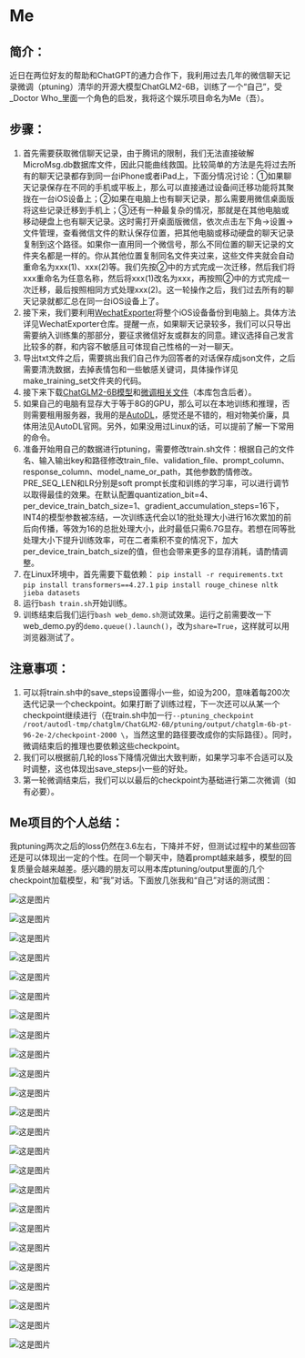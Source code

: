 # Me

## 简介：
近日在两位好友的帮助和ChatGPT的通力合作下，我利用过去几年的微信聊天记录微调（ptuning）清华的开源大模型ChatGLM2-6B，训练了一个“自己”，受_Doctor Who_里面一个角色的启发，我将这个娱乐项目命名为Me（吾）。

## 步骤：
1. 首先需要获取微信聊天记录，由于腾讯的限制，我们无法直接破解MicroMsg.db数据库文件，因此只能曲线救国。比较简单的方法是先将过去所有的聊天记录都存到同一台iPhone或者iPad上，下面分情况讨论：①如果聊天记录保存在不同的手机或平板上，那么可以直接通过设备间迁移功能将其聚拢在一台iOS设备上；②如果在电脑上也有聊天记录，那么需要用微信桌面版将这些记录迁移到手机上；③还有一种最复杂的情况，那就是在其他电脑或移动硬盘上也有聊天记录。这时需打开桌面版微信，依次点击左下角→设置→文件管理，查看微信文件的默认保存位置，把其他电脑或移动硬盘的聊天记录复制到这个路径。如果你一直用同一个微信号，那么不同位置的聊天记录的文件夹名都是一样的。你从其他位置复制同名文件夹过来，这些文件夹就会自动重命名为xxx(1)、xxx(2)等。我们先按②中的方式完成一次迁移，然后我们将xxx重命名为任意名称，然后将xxx(1)改名为xxx，再按照②中的方式完成一次迁移，最后按照相同方式处理xxx(2)。这一轮操作之后，我们过去所有的聊天记录就都汇总在同一台iOS设备上了。
2. 接下来，我们要利用[WechatExporter](https://github.com/BlueMatthew/WechatExporter)将整个iOS设备备份到电脑上。具体方法详见WechatExporter仓库。提醒一点，如果聊天记录较多，我们可以只导出需要纳入训练集的那部分，要征求微信好友或群友的同意。建议选择自己发言比较多的群，和内容不敏感且可体现自己性格的一对一聊天。
3. 导出txt文件之后，需要挑出我们自己作为回答者的对话保存成json文件，之后需要清洗数据，去掉表情包和一些敏感关键词，具体操作详见make_training_set文件夹的代码。
4. 接下来下载[ChatGLM2-6B模型](https://huggingface.co/THUDM/chatglm2-6b/tree/main)和[微调相关文件](https://github.com/THUDM/ChatGLM2-6B/tree/main)（本库包含后者）。
5. 如果自己的电脑有显存大于等于8G的GPU，那么可以在本地训练和推理，否则需要租用服务器，我用的是[AutoDL](https://www.autodl.com/home)，感觉还是不错的，相对物美价廉，具体用法见AutoDL官网。另外，如果没用过Linux的话，可以提前了解一下常用的命令。
6. 准备开始用自己的数据进行ptuning，需要修改train.sh文件：根据自己的文件名、输入输出key和路径修改train_file、validation_file、prompt_column、response_column、model_name_or_path，其他参数酌情修改。PRE_SEQ_LEN和LR分别是soft prompt长度和训练的学习率，可以进行调节以取得最佳的效果。在默认配置quantization_bit=4、per_device_train_batch_size=1、gradient_accumulation_steps=16下，INT4的模型参数被冻结，一次训练迭代会以1的批处理大小进行16次累加的前后向传播，等效为16的总批处理大小，此时最低只需6.7G显存。若想在同等批处理大小下提升训练效率，可在二者乘积不变的情况下，加大per_device_train_batch_size的值，但也会带来更多的显存消耗，请酌情调整。
7. 在Linux环境中，首先需要下载依赖：
   `pip install -r requirements.txt`
   `pip install transformers==4.27.1`
   `pip install rouge_chinese nltk jieba datasets`
8. 运行`bash train.sh`开始训练。
9. 训练结束后我们运行`bash web_demo.sh`测试效果。运行之前需要改一下web_demo.py的`demo.queue().launch()`，改为`share=True`，这样就可以用浏览器测试了。

## 注意事项：
1. 可以将train.sh中的save_steps设置得小一些，如设为200，意味着每200次迭代记录一个checkpoint。如果打断了训练过程，下一次还可以从某一个checkpoint继续进行（在train.sh中加一行`--ptuning_checkpoint /root/autodl-tmp/chatglm/ChatGLM2-6B/ptuning/output/chatglm-6b-pt-96-2e-2/checkpoint-2000 \`，当然这里的路径要改成你的实际路径）。同时，微调结束后的推理也要依赖这些checkpoint。
2. 我们可以根据前几轮的loss下降情况做出大致判断，如果学习率不合适可以及时调整，这也体现出save_steps小一些的好处。
3. 第一轮微调结束后，我们可以以最后的checkpoint为基础进行第二次微调（如有必要）。

## Me项目的个人总结：
我ptuning两次之后的loss仍然在3.6左右，下降并不好，但测试过程中的某些回答还是可以体现出一定的个性。在同一个聊天中，随着prompt越来越多，模型的回复质量会越来越差。感兴趣的朋友可以用本库ptuning/output里面的几个checkpoint加载模型，和“我”对话。下面放几张我和“自己”对话的测试图：

![这是图片](/test/微信截图_20230810225705.png)

![这是图片](/test/微信截图_20230810230903.png)

![这是图片](/test/微信截图_20230810230919.png)

![这是图片](/test/微信截图_20230810231009.png)

![这是图片](/test/微信截图_20230810231026.png)

![这是图片](/test/微信截图_20230810231124.png)

![这是图片](/test/微信截图_20230810231135.png)

![这是图片](/test/微信截图_20230810231146.png)

![这是图片](/test/微信截图_20230810231156.png)

![这是图片](/test/微信截图_20230810231212.png)

![这是图片](/test/微信截图_20230810231222.png)

![这是图片](/test/微信截图_20230810231250.png)

![这是图片](/test/微信截图_20230810231300.png)

![这是图片](/test/微信截图_20230810231324.png)

![这是图片](/test/微信图片_20230808204816.png)

![这是图片](/test/微信图片_20230808205124.png)

![这是图片](/test/微信图片_20230808205312.png)

![这是图片](/test/微信图片_20230808205826.png)

![这是图片](/test/微信图片_20230808205916.png)

![这是图片](/test/微信图片_20230810010721.png)

![这是图片](/test/微信图片_20230810013156.png)

![这是图片](/test/微信图片_20230810014713.png)

![这是图片](/test/微信图片_20230810014812.png)

![这是图片](/test/微信图片_20230810014908.png)
